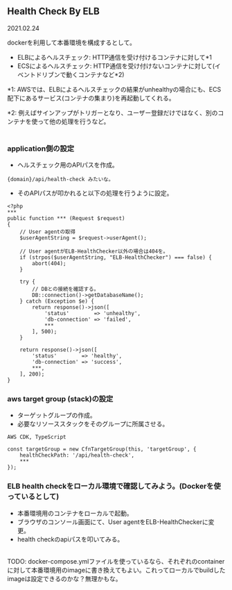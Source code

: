 ## Health Check By ELB
2021.02.24<br>

dockerを利用して本番環境を構成するとして。
 - ELBによるヘルスチェック: HTTP通信を受け付けるコンテナに対して*1
 - ECSによるヘルスチェック: HTTP通信を受け付けないコンテナに対して(イベントドリブンで動くコンテナなど*2)

*1: AWSでは、ELBによるヘルスチェックの結果がunhealthyの場合にも、ECS配下にあるサービス(コンテナの集まり)を再起動してくれる。

*2: 例えばサインアップがトリガーとなり、ユーザー登録だけではなく、別のコンテナを使って他の処理を行うなど。
<br>
<br>
### application側の設定
 - ヘルスチェック用のAPIパスを作成。
```
{domain}/api/health-check みたいな。
```
 - そのAPIパスが叩かれると以下の処理を行うように設定。
```
<?php
***
public function *** (Request $request)
{
    // User agentの取得
    $userAgentString = $request->userAgent();

    // User agentがELB-HealthChecker以外の場合は404を。
    if (strpos($userAgentString, "ELB-HealthChecker") === false) {
        abort(404);
    }

    try {
        // DBとの接続を確認する。
        DB::connection()->getDatabaseName();
    } catch (Exception $e) {
        return response()->json([
            'status'        => 'unhealthy',
            'db-connection' => 'failed',
            ***
        ], 500);
    }

    return response()->json([
        'status'        => 'healthy',
        'db-connection' => 'success',
        ***,
    ], 200);
}
```

### aws target group (stack)の設定
 - ターゲットグループの作成。
 - 必要なリソーススタックをそのグループに所属させる。
```
AWS CDK, TypeScript

const targetGroup = new CfnTargetGroup(this, 'targetGroup', {
    healthCheckPath: '/api/health-check',
    ***
});
```

### ELB health checkをローカル環境で確認してみよう。(Dockerを使っているとして)
 - 本番環境用のコンテナをローカルで起動。
 - ブラウザのコンソール画面にて、User agentをELB-HealthCheckerに変更。
 - health checkのapiパスを叩いてみる。

<br>
TODO: docker-compose.ymlファイルを使っているなら、それぞれのcontainerに対して本番環境用のimageに書き換えてもよい。これってローカルでbuildしたimageは設定できるのかな？無理かもな。

